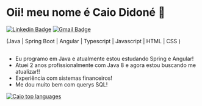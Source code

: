 <h1>Oii! meu nome é Caio Didoné 👋</h1>

[![Linkedin Badge](https://img.shields.io/badge/-LinkedIn-6633cc?style=flat-square&logo=Linkedin&logoColor=white&link=https://www.linkedin.com/in/caio-didone/)](https://www.linkedin.com/in/caio-didone/)
[![Gmail Badge](https://img.shields.io/badge/-caiodidone03@gmail.com-6633cc?style=flat-square&logo=Gmail&logoColor=white&link=mailto:caiodidone03@gmail.com)](mailto:caiodidone03@gmail.com)

(Java | Spring Boot | Angular | Typescript | Javascript | HTML | CSS )

##

- Eu programo em Java e atualmente estou estudando Spring e Angular!
- Atuei 2 anos profissionalmente com Java 8 e agora estou buscando me atualizar!!
- Experiência com sistemas financeiros!
- Me dou muito bem com querys SQL!

<div align="left"/>

  [![Caio top languages](https://github-readme-stats.vercel.app/api/top-langs/?username=caio-d)](https://github.com/anuraghazra/github-readme-stats)
 
</div>


<!--
**caio-d/caio-d** is a ✨ _special_ ✨ repository because its `README.md` (this file) appears on your GitHub profile.

Here are some ideas to get you started:

- 🔭 I’m currently working on ...
- 🌱 I’m currently learning ...
- 👯 I’m looking to collaborate on ...
- 🤔 I’m looking for help with ...
- 💬 Ask me about ...
- 📫 How to reach me: ...
- 😄 Pronouns: ...
- ⚡ Fun fact: ...
-->
